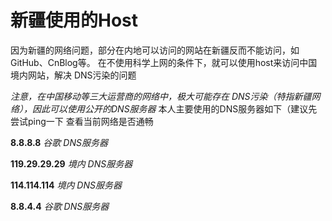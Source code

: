 # 新疆使用的Host #

因为新疆的网络问题，部分在内地可以访问的网站在新疆反而不能访问，如 GitHub、CnBlog等。
在不使用科学上网的条件下，就可以使用host来访问中国境内网站，解决 DNS污染的问题

*注意，在中国移动等三大运营商的网络中，极大可能存在 DNS污染（特指新疆网络），因此可以使用公开的DNS服务器*
本人主要使用的DNS服务器如下（建议先尝试ping一下 查看当前网络是否通畅

**8.8.8.8** *谷歌 DNS服务器*

**119.29.29.29** *境内 DNS服务器*

**114.114.114** *境内 DNS服务器*

**8.8.4.4** *谷歌 DNS服务器*
